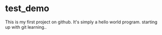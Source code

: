 # test_demo
This is my first project on github. It's simply a hello world program.
starting up with git
learning..

